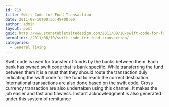 ```yaml
---
id: 719
title: Swift Code for Fund Transaction
date: 2011-08-10T00:56:49+00:00
author: admin
layout: post
guid: http://www.stonetabletsitedesign.com/2011/08/10/swift-code-for-fund-transaction/
permalink: /2011/08/10/swift-code-for-fund-transaction/
categories:
  - General living
---
```

Swift code is used for transfer of funds by the banks between them. Each bank has owned swift code that is bank specific. While transferring the fund between them it is a must that they should route the transaction duly indicating the swift code for the fund to reach the correct destination. International transactions are also done based on the swift code. Cross currency transaction are also undertaken using this channel. It makes the job easier and fast and flawless. Instant acknowledgment is also generated under this system of remittance